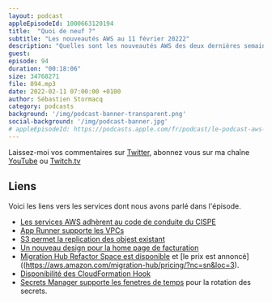 ```yaml
---
layout: podcast
appleEpisodeId: 1000663120194
title:  "Quoi de neuf ?"
subtitle: "Les nouveautés AWS au 11 février 20222"
description: "Quelles sont les nouveautés AWS des deux dernières semaines ? Dans cet épisode, nous parlons de RGPD, du CISPE et de la CNIL, de nouvelles possibilités offertes par Secrets Manager, S3 et AppRunner, mais au fait c'est quoi App Runner dèjà ? Un nouveau look pour la page de facturation. Et deux services qui étaient disponibles en preview deviennent disponibles pour toutes et tous. "
guest:
episode: 94
duration: "00:18:06"
size: 34768271
file: 094.mp3
date: 2022-02-11 07:00:00 +0100   
author: Sébastien Stormacq
category: podcasts
background: '/img/podcast-banner-transparent.png'
social-background: '/img/podcast-banner.jpg'
# appleEpisodeId: https://podcasts.apple.com/fr/podcast/le-podcast-aws-en-français/id1452118442
---
```


Laissez-moi vos commentaires sur [Twitter](https://twitter.com/sebsto), abonnez vous sur ma chaîne [YouTube](https://www.youtube.com/sebsto) ou [Twitch.tv](https://www.twitch.tv/sebAWS)

## Liens

Voici les liens vers les services dont nous avons parlé dans l'épisode.

- [Les services AWS adhèrent au code de conduite du CISPE](https://aws.amazon.com/fr/blogs/security/aws-cloud-services-adhere-to-cispe-data-protection-code-of-conduct/#French)
- [App Runner supporte les VPCs](https://aws.amazon.com/blogs/aws/new-for-app-runner-vpc-support/)
- [S3 permet la replication des objest existant](https://aws.amazon.com/blogs/aws/new-replicate-existing-objects-with-amazon-s3-batch-replication/)
- [Un nouveau design pour la home page de facturation](https://aws.amazon.com/about-aws/whats-new/2022/02/aws-billing-console-home/)
- [Migration Hub Refactor Space est disponible](https://aws.amazon.com/about-aws/whats-new/2022/02/aws-migration-hub-refactor-spaces-available/) et [le prix est annoncé]((https://aws.amazon.com/migration-hub/pricing/?nc=sn&loc=3). 
- [Disponibilité des CloudFormation Hook](https://aws.amazon.com/about-aws/whats-new/2022/02/aws-announces-general-availability-aws-cloudformation-hooks/)
- [Secrets Manager supporte les fenetres de temps](https://aws.amazon.com/about-aws/whats-new/2022/02/aws-secrets-manager-windows/) pour la rotation des secrets.
